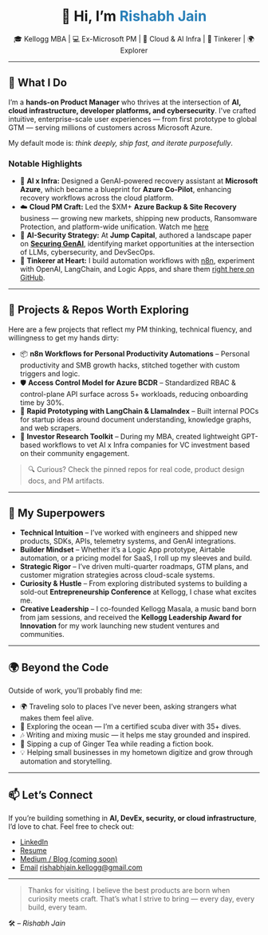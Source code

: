 <h1 align="center">👋 Hi, I’m <span style="color:#2980b9">Rishabh Jain</span></h1>
<p align="center">
🎓 Kellogg MBA | 💻 Ex-Microsoft PM | 🔐 Cloud & AI Infra | 🧠 Tinkerer | 🌍 Explorer  
</p>

---

## 🔧 What I Do

I’m a **hands-on Product Manager** who thrives at the intersection of **AI, cloud infrastructure, developer platforms, and cybersecurity**. I've crafted intuitive, enterprise-scale user experiences — from first prototype to global GTM — serving millions of customers across Microsoft Azure.

My default mode is: _think deeply, ship fast, and iterate purposefully_.

### Notable Highlights

- 🧠 **AI x Infra:** Designed a GenAI-powered recovery assistant at **Microsoft Azure**, which became a blueprint for **Azure Co-Pilot**, enhancing recovery workflows across the cloud platform.
- ☁️ **Cloud PM Craft:** Led the $XM+ **Azure Backup & Site Recovery** business — growing new markets, shipping new products, Ransomware Protection, and platform-wide unification. Watch me [here](https://www.youtube.com/watch?v=nPa6FPj0Qrs)
- 🔐 **AI-Security Strategy:** At **Jump Capital**, authored a landscape paper on [**Securing GenAI**](https://jumpcap.com/insights/securing-gen-ai/), identifying market opportunities at the intersection of LLMs, cybersecurity, and DevSecOps.
- 🧰 **Tinkerer at Heart:** I build automation workflows with [n8n](https://n8n.io/), experiment with OpenAI, LangChain, and Logic Apps, and share them [right here on GitHub](https://github.com/rrishabhjn).

---

## 💼 Projects & Repos Worth Exploring

Here are a few projects that reflect my PM thinking, technical fluency, and willingness to get my hands dirty:

- 📦 **n8n Workflows for Personal Productivity Automations** – Personal productivity and SMB growth hacks, stitched together with custom triggers and logic.
- 🛡️ **Access Control Model for Azure BCDR** – Standardized RBAC & control-plane API surface across 5+ workloads, reducing onboarding time by 30%.
- 🧪 **Rapid Prototyping with LangChain & LlamaIndex** – Built internal POCs for startup ideas around document understanding, knowledge graphs, and web scrapers.
- 🧭 **Investor Research Toolkit** – During my MBA, created lightweight GPT-based workflows to vet AI x Infra companies for VC investment based on their community engagement.

> 🔍 Curious? Check the pinned repos for real code, product design docs, and PM artifacts.

---

## 🧠 My Superpowers

- **Technical Intuition** – I’ve worked with engineers and shipped new products, SDKs, APIs, telemetry systems, and GenAI integrations.
- **Builder Mindset** – Whether it’s a Logic App prototype, Airtable automation, or a pricing model for SaaS, I roll up my sleeves and build.
- **Strategic Rigor** – I’ve driven multi-quarter roadmaps, GTM plans, and customer migration strategies across cloud-scale systems.
- **Curiosity & Hustle** – From exploring distributed systems to building a sold-out **Entrepreneurship Conference** at Kellogg, I chase what excites me.
- **Creative Leadership** – I co-founded Kellogg Masala, a music band born from jam sessions, and received the **Kellogg Leadership Award for Innovation** for my work launching new student ventures and communities.

---

## 🌍 Beyond the Code

Outside of work, you’ll probably find me:

- 🌍 Traveling solo to places I’ve never been, asking strangers what makes them feel alive.
- 🤿 Exploring the ocean — I’m a certified scuba diver with 35+ dives.
- 🎶 Writing and mixing music — it helps me stay grounded and inspired.
- 🍵 Sipping a cup of Ginger Tea while reading a fiction book.
- 💡 Helping small businesses in my hometown digitize and grow through automation and storytelling.

---

## 📫 Let’s Connect

If you’re building something in **AI, DevEx, security, or cloud infrastructure**, I’d love to chat. Feel free to check out:

- [LinkedIn](https://linkedin.com/in/rishabhjn)
- [Resume](https://drive.google.com/file/d/1gu1YLGWk81gRAF1ua4aZdBdFILYfzRXt/view?usp=sharing)
- [Medium / Blog (coming soon)](#)
- [Email](mailto:rishabhjain.kellogg@gmail.com) rishabhjain.kellogg@gmail.com

---

> Thanks for visiting. I believe the best products are born when curiosity meets craft. That’s what I strive to bring — every day, every build, every team.

🛠️ *– Rishabh Jain*
